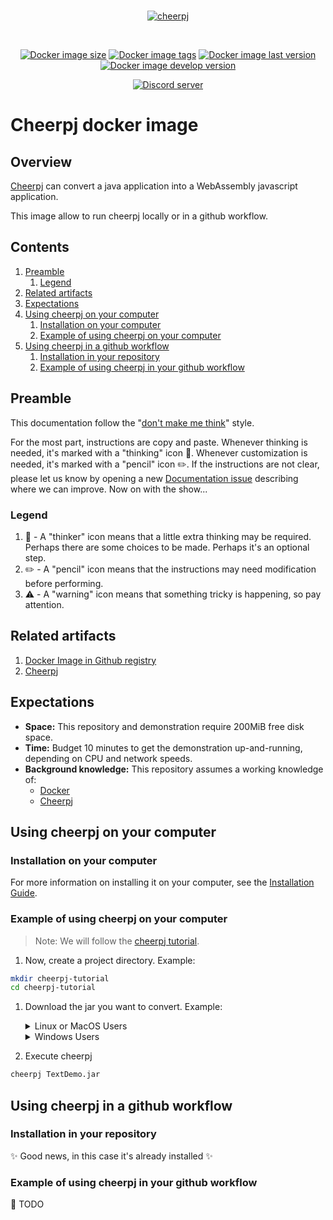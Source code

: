 <div align="center">
	<br />
	<p>
		<a href="https://discord.js.org">
            <img src="https://docs.leaningtech.com/assets/cheerpj_logo.png" alt="cheerpj" />
        </a>
	</p>
	<br />
    <p>
        <a href="https://github.com/evantill/plantuml-cheerpj/pkgs/container/plantuml-cheerpj/?tag=latest"><img src="https://ghcr-badge.deta.dev/evantill/plantuml-cheerpj/size" alt="Docker image size" /></a>
        <a href="https://github.com/evantill/plantuml-cheerpj/pkgs/container/plantuml-cheerpj/?tag=latest"><img src="https://ghcr-badge.deta.dev/evantill/plantuml-cheerpj/tags" alt="Docker image tags" /></a>
        <a href="https://github.com/evantill/plantuml-cheerpj/pkgs/container/plantuml-cheerpj/?tag=latest"><img src="https://ghcr-badge.deta.dev/evantill/plantuml-cheerpj/latest_tag" alt="Docker image last version" /></a>
        <a href="https://github.com/evantill/plantuml-cheerpj/pkgs/container/plantuml-cheerpj/?tag=latest"><img src="https://ghcr-badge.deta.dev/evantill/plantuml-cheerpj/develop_tag" alt="Docker image develop version" /></a>
	</p>
	<p>
		<a href="https://discord.gg/sXhzexAQGh"><img src="https://img.shields.io/discord/1083727021328306236?color=5865F2&logo=discord&logoColor=white" alt="Discord server" /></a>
    </p>
</div>

# Cheerpj docker image

## Overview

[Cheerpj](https://leaningtech.com/cheerpj/) can convert a java application into a WebAssembly javascript application.

This image allow to run cheerpj locally or in a github workflow.

## Contents

1. [Preamble](#preamble)
	1. [Legend](#legend)
1. [Related artifacts](#related-artifacts)
1. [Expectations](#expectations)
1. [Using cheerpj on your computer](#using-cheerpj-on-your-computer)
	1. [Installation on your computer](#installation-on-your-computer)
	1. [Example of using cheerpj on your computer](#example-of-using-cheerpj-on-your-computer)
1. [Using cheerpj in a github workflow](#using-cheerpj-in-a-github-workflow)
	1. [Installation in your repository](#installation-in-your-repository)
	1. [Example of using cheerpj in your github workflow](#example-of-using-cheerpj-on-your-computer)

## Preamble

This documentation follow the "[don't make me think](https://github.com/Senzing/knowledge-base/blob/main/WHATIS/dont-make-me-think.md)" style.

For the most part, instructions are copy and paste.
Whenever thinking is needed, it's marked with a "thinking" icon :thinking:.
Whenever customization is needed, it's marked with a "pencil" icon :pencil2:.
If the instructions are not clear, please let us know by opening a new
[Documentation issue](https://github.com/evantill/plantuml-cheerpj/issues/new?template=documentation_request.md)
describing where we can improve.   Now on with the show...

### Legend

1. :thinking: - A "thinker" icon means that a little extra thinking may be required.
   Perhaps there are some choices to be made.
   Perhaps it's an optional step.
1. :pencil2: - A "pencil" icon means that the instructions may need modification before performing.
1. :warning: - A "warning" icon means that something tricky is happening, so pay attention.

## Related artifacts

1. [Docker Image in Github registry](https://github.com/evantill/plantuml-cheerpj/pkgs/container/plantuml-cheerpj)
1. [Cheerpj](https://leaningtech.com/download-cheerpj/)

## Expectations
 
- **Space:** This repository and demonstration require 200MiB free disk space.
- **Time:** Budget 10 minutes to get the demonstration up-and-running, depending on CPU and network speeds.
- **Background knowledge:** This repository assumes a working knowledge of:
  - [Docker](https://github.com/Senzing/knowledge-base/blob/main/WHATIS/docker.md)
  - [Cheerpj](https://docs.leaningtech.com/cheerpj/)

## Using cheerpj on your computer

### Installation on your computer

For more information on installing it on your computer,
see the [Installation Guide](INSTALL.md).

### Example of using cheerpj on your computer

> Note: We will follow the [cheerpj tutorial](https://docs.leaningtech.com/cheerpj/Tutorial).

1. Now, create a project directory. Example:

```bash
mkdir cheerpj-tutorial
cd cheerpj-tutorial
```

1. Download the jar you want to convert. Example:

	<details>
	<summary>Linux or MacOS Users</summary>

	```bash
	export JAR_URL="https://docs.oracle.com/javase/tutorialJWS/samples/uiswing/TextDemoProject/TextDemo.jar"
	export JAR_NAME="TextDemo.jar"
	wget -O "$JAR_NAME" "$JAR_URL"
	#or
	curl "$JAR_URL" --output "$JAR_NAME"
	```

	</details>

	<details>
	<summary>Windows Users</summary>

	```powershell
	$JAR_URL="https://docs.oracle.com/javase/tutorialJWS/samples/uiswing/TextDemoProject/TextDemo.jar"
	$JAR_NAME="TextDemo.jar"
	curl "$JAR_URL" --output "$JAR_NAME"
	```

	</details>

 1. Execute cheerpj

 ```bash
cheerpj TextDemo.jar
 ```

## Using cheerpj in a github workflow

### Installation in your repository

:sparkles: Good news, in this case it's already installed :sparkles:

### Example of using cheerpj in your github workflow

:construction: TODO 
